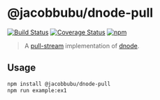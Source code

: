 # @jacobbubu/dnode-pull

[![Build Status](https://travis-ci.org/jacobbubu/dnode-pull.svg)](https://travis-ci.org/jacobbubu/dnode-pull)
[![Coverage Status](https://coveralls.io/repos/github/jacobbubu/dnode-pull/badge.svg?branch=master)](https://coveralls.io/github/jacobbubu/dnode-pull?branch=master)
[![npm](https://img.shields.io/npm/v/@jacobbubu/dnode-pull.svg)](https://www.npmjs.com/package/@jacobbubu/dnode-pull/)

> A [pull-stream](https://github.com/pull-stream/pull-stream) implementation of [dnode](https://github.com/substack/dnode).

## Usage

```bash
npm install @jacobbubu/dnode-pull
npm run example:ex1
```
